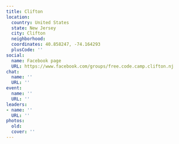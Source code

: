 ```yaml
---
title: Clifton
location:
  country: United States
  state: New Jersey
  city: Clifton
  neighborhood: 
  coordinates: 40.858247, -74.164293
  plusCode: ''
social:
  name: Facebook page
  URL: https://www.facebook.com/groups/free.code.camp.clifton.nj
chat:
  name: ''
  URL: ''
event:
  name: ''
  URL: ''
leaders:
- name: ''
  URL: ''
photos:
  old: 
  cover: ''
---
```

